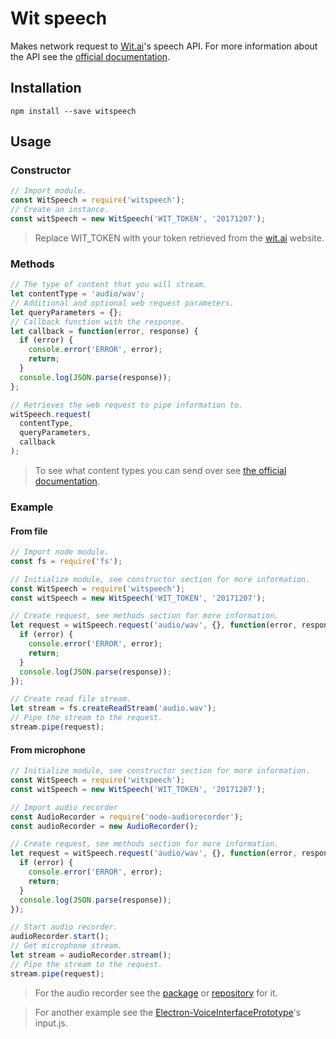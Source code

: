 # Wit speech
Makes network request to [Wit.ai](https://wit.ai)'s speech API. For more information about the API see the [official documentation](https://wit.ai/docs/http/20170307#post--speech-link).

## Installation
```
npm install --save witspeech
```

## Usage

### Constructor
```javascript
// Import module.
const WitSpeech = require('witspeech');
// Create an instance.
const witSpeech = new WitSpeech('WIT_TOKEN', '20171207');
```

> Replace WIT_TOKEN with your token retrieved from the [wit.ai](https://wit.ai) website.

### Methods
```javascript
// The type of content that you will stream.
let contentType = 'audio/wav';
// Additional and optional web request parameters.
let queryParameters = {};
// Callback function with the response.
let callback = function(error, response) {
  if (error) {
    console.error('ERROR', error);
    return;
  }
  console.log(JSON.parse(response));
};

// Retrieves the web request to pipe information to.
witSpeech.request(
  contentType,
  queryParameters,
  callback
);
```

> To see what content types you can send over see [the official documentation](https://wit.ai/docs/http/20170307#post--speech-link).

### Example

#### From file

```javascript
// Import node module.
const fs = require('fs');

// Initialize module, see constructor section for more information.
const WitSpeech = require('witspeech');
const witSpeech = new WitSpeech('WIT_TOKEN', '20171207');

// Create request, see methods section for more information.
let request = witSpeech.request('audio/wav', {}, function(error, response) {
  if (error) {
    console.error('ERROR', error);
    return;
  }
  console.log(JSON.parse(response));
});

// Create read file stream.
let stream = fs.createReadStream('audio.wav');
// Pipe the stream to the request.
stream.pipe(request);
```

#### From microphone

```javascript
// Initialize module, see constructor section for more information.
const WitSpeech = require('witspeech');
const witSpeech = new WitSpeech('WIT_TOKEN', '20171207');

// Import audio recorder
const AudioRecorder = require('node-audiorecorder');
const audioRecorder = new AudioRecorder();

// Create request, see methods section for more information.
let request = witSpeech.request('audio/wav', {}, function(error, response) {
  if (error) {
    console.error('ERROR', error);
    return;
  }
  console.log(JSON.parse(response));
});

// Start audio recorder.
audioRecorder.start();
// Get microphone stream.
let stream = audioRecorder.stream();
// Pipe the stream to the request.
stream.pipe(request);
```

> For the audio recorder see the [package](https://npmjs.org/package/node-audiorecorder) or [repository](https://github.com/RedKenrok/Node-AudioRecorder) for it.

> For another example see the [Electron-VoiceInterfacePrototype](https://github.com/RedKenrok/Electron-VoiceInterfacePrototype)'s input.js.
